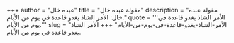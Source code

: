 +++
author = "عبده خال"
title = "مقولة عبده خال"
description = "مقولة عبده خال: الأمر الشاذ يغدو قاعدة في يوم من الأيام."
quote = '''الأمر الشاذ يغدو قاعدة في يوم من الأيام.'''
slug = "الأمر-الشاذ-يغدو-قاعدة-في-يوم-من-الأيام"
+++
الأمر الشاذ يغدو قاعدة في يوم من الأيام.
